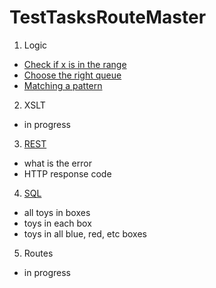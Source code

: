 # TestTasksRouteMaster

1. Logic
- [Check if x is in the range]()
- [Choose the right queue]()
- [Matching a pattern]()
2. XSLT
- in progress
3. [REST]()
- what is the error
- HTTP response code
4. [SQL]()
- all toys in boxes
- toys in each box
- toys in all blue, red, etc boxes
5. Routes
- in progress

